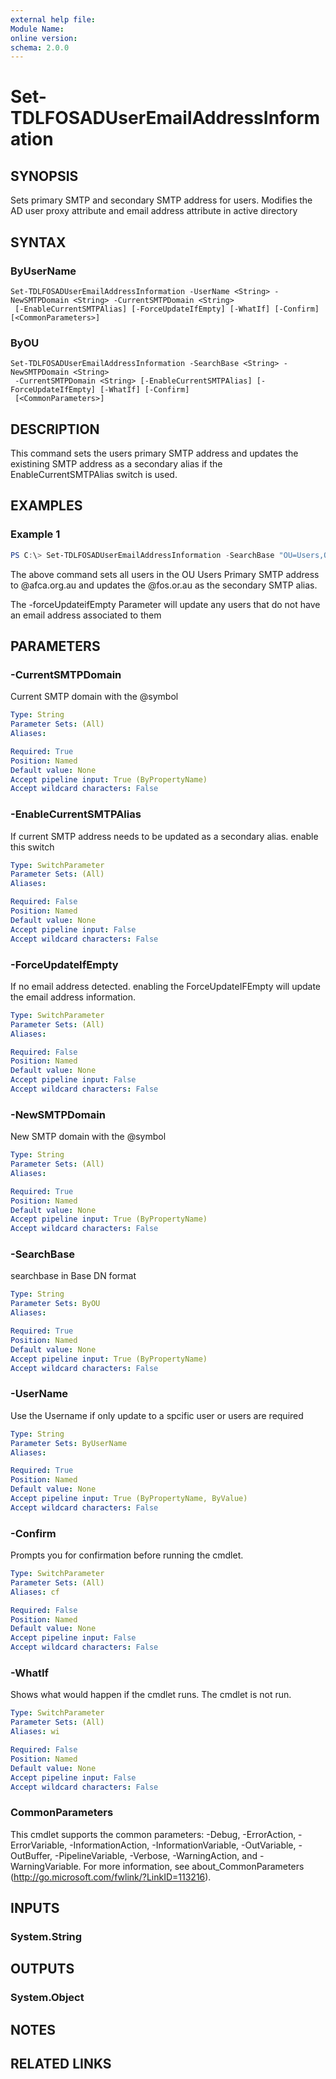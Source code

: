 ```yaml
---
external help file:
Module Name:
online version:
schema: 2.0.0
---
```


# Set-TDLFOSADUserEmailAddressInformation

## SYNOPSIS
Sets primary SMTP and secondary SMTP address for users. Modifies  the AD user proxy
attribute and email address attribute in active directory

## SYNTAX

### ByUserName
```
Set-TDLFOSADUserEmailAddressInformation -UserName <String> -NewSMTPDomain <String> -CurrentSMTPDomain <String>
 [-EnableCurrentSMTPAlias] [-ForceUpdateIfEmpty] [-WhatIf] [-Confirm] [<CommonParameters>]
```

### ByOU
```
Set-TDLFOSADUserEmailAddressInformation -SearchBase <String> -NewSMTPDomain <String>
 -CurrentSMTPDomain <String> [-EnableCurrentSMTPAlias] [-ForceUpdateIfEmpty] [-WhatIf] [-Confirm]
 [<CommonParameters>]
```

## DESCRIPTION
This command sets the users primary SMTP address and updates the existining SMTP address as a
secondary alias if the EnableCurrentSMTPAlias switch is used. 

## EXAMPLES

### Example 1
```powershell
PS C:\> Set-TDLFOSADUserEmailAddressInformation -SearchBase "OU=Users,OU=SyncedUsers,DC=ABIO,DC=org,DC=au" -NewSMTPDomain '@afca.org.au' -CurrentSMTPDomain '@fos.org.au' -EnableCurrentSMTPAlias -ForceUpdateIfEmpty -Verbose 
```

The above command sets all users in the OU Users Primary SMTP address to @afca.org.au and updates the @fos.or.au as the secondary SMTP alias.

The -forceUpdateifEmpty Parameter will update any users that do not have an email address associated to them


## PARAMETERS

### -CurrentSMTPDomain
Current SMTP domain with the @symbol

```yaml
Type: String
Parameter Sets: (All)
Aliases:

Required: True
Position: Named
Default value: None
Accept pipeline input: True (ByPropertyName)
Accept wildcard characters: False
```

### -EnableCurrentSMTPAlias
If current SMTP address needs to be updated as a secondary alias.
enable this switch

```yaml
Type: SwitchParameter
Parameter Sets: (All)
Aliases:

Required: False
Position: Named
Default value: None
Accept pipeline input: False
Accept wildcard characters: False
```

### -ForceUpdateIfEmpty
If no email address detected. enabling the ForceUpdateIFEmpty will update the email address information.

```yaml
Type: SwitchParameter
Parameter Sets: (All)
Aliases:

Required: False
Position: Named
Default value: None
Accept pipeline input: False
Accept wildcard characters: False
```

### -NewSMTPDomain
New SMTP domain with the @symbol

```yaml
Type: String
Parameter Sets: (All)
Aliases:

Required: True
Position: Named
Default value: None
Accept pipeline input: True (ByPropertyName)
Accept wildcard characters: False
```

### -SearchBase
searchbase in Base DN format

```yaml
Type: String
Parameter Sets: ByOU
Aliases:

Required: True
Position: Named
Default value: None
Accept pipeline input: True (ByPropertyName)
Accept wildcard characters: False
```

### -UserName
Use the Username if only update to a spcific user or users are required

```yaml
Type: String
Parameter Sets: ByUserName
Aliases:

Required: True
Position: Named
Default value: None
Accept pipeline input: True (ByPropertyName, ByValue)
Accept wildcard characters: False
```

### -Confirm
Prompts you for confirmation before running the cmdlet.

```yaml
Type: SwitchParameter
Parameter Sets: (All)
Aliases: cf

Required: False
Position: Named
Default value: None
Accept pipeline input: False
Accept wildcard characters: False
```

### -WhatIf
Shows what would happen if the cmdlet runs.
The cmdlet is not run.

```yaml
Type: SwitchParameter
Parameter Sets: (All)
Aliases: wi

Required: False
Position: Named
Default value: None
Accept pipeline input: False
Accept wildcard characters: False
```

### CommonParameters
This cmdlet supports the common parameters: -Debug, -ErrorAction, -ErrorVariable, -InformationAction, -InformationVariable, -OutVariable, -OutBuffer, -PipelineVariable, -Verbose, -WarningAction, and -WarningVariable.
For more information, see about_CommonParameters (http://go.microsoft.com/fwlink/?LinkID=113216).

## INPUTS

### System.String


## OUTPUTS

### System.Object

## NOTES

## RELATED LINKS
